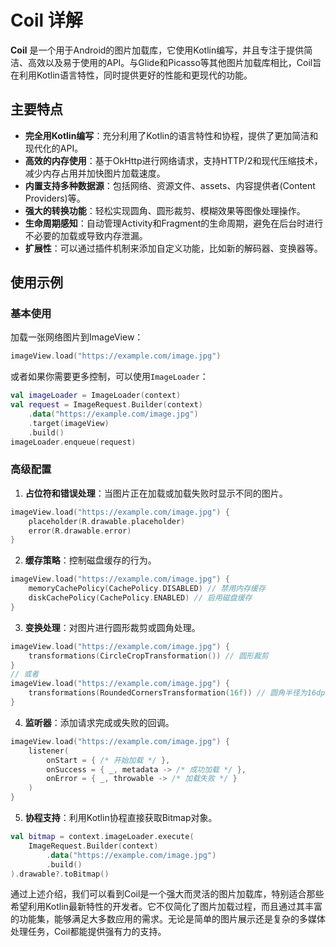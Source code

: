 # Coil 详解

**Coil** 是一个用于Android的图片加载库，它使用Kotlin编写，并且专注于提供简洁、高效以及易于使用的API。与Glide和Picasso等其他图片加载库相比，Coil旨在利用Kotlin语言特性，同时提供更好的性能和更现代的功能。

## 主要特点

- **完全用Kotlin编写**：充分利用了Kotlin的语言特性和协程，提供了更加简洁和现代化的API。
- **高效的内存使用**：基于OkHttp进行网络请求，支持HTTP/2和现代压缩技术，减少内存占用并加快图片加载速度。
- **内置支持多种数据源**：包括网络、资源文件、assets、内容提供者(Content Providers)等。
- **强大的转换功能**：轻松实现圆角、圆形裁剪、模糊效果等图像处理操作。
- **生命周期感知**：自动管理Activity和Fragment的生命周期，避免在后台时进行不必要的加载或导致内存泄漏。
- **扩展性**：可以通过插件机制来添加自定义功能，比如新的解码器、变换器等。

## 使用示例

### 基本使用

加载一张网络图片到ImageView：

```kotlin
imageView.load("https://example.com/image.jpg")
```

或者如果你需要更多控制，可以使用`ImageLoader`：

```kotlin
val imageLoader = ImageLoader(context)
val request = ImageRequest.Builder(context)
    .data("https://example.com/image.jpg")
    .target(imageView)
    .build()
imageLoader.enqueue(request)
```

### 高级配置

1. **占位符和错误处理**：当图片正在加载或加载失败时显示不同的图片。

```kotlin
imageView.load("https://example.com/image.jpg") {
    placeholder(R.drawable.placeholder)
    error(R.drawable.error)
}
```

2. **缓存策略**：控制磁盘缓存的行为。

```kotlin
imageView.load("https://example.com/image.jpg") {
    memoryCachePolicy(CachePolicy.DISABLED) // 禁用内存缓存
    diskCachePolicy(CachePolicy.ENABLED) // 启用磁盘缓存
}
```

3. **变换处理**：对图片进行圆形裁剪或圆角处理。

```kotlin
imageView.load("https://example.com/image.jpg") {
    transformations(CircleCropTransformation()) // 圆形裁剪
}
// 或者
imageView.load("https://example.com/image.jpg") {
    transformations(RoundedCornersTransformation(16f)) // 圆角半径为16dp
}
```

4. **监听器**：添加请求完成或失败的回调。

```kotlin
imageView.load("https://example.com/image.jpg") {
    listener(
        onStart = { /* 开始加载 */ },
        onSuccess = { _, metadata -> /* 成功加载 */ },
        onError = { _, throwable -> /* 加载失败 */ }
    )
}
```

5. **协程支持**：利用Kotlin协程直接获取Bitmap对象。

```kotlin
val bitmap = context.imageLoader.execute(
    ImageRequest.Builder(context)
        .data("https://example.com/image.jpg")
        .build()
).drawable?.toBitmap()
```

通过上述介绍，我们可以看到Coil是一个强大而灵活的图片加载库，特别适合那些希望利用Kotlin最新特性的开发者。它不仅简化了图片加载过程，而且通过其丰富的功能集，能够满足大多数应用的需求。无论是简单的图片展示还是复杂的多媒体处理任务，Coil都能提供强有力的支持。